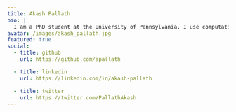 ```yaml
---
title: Akash Pallath
bio: |
  I am a PhD student at the University of Pennsylvania. I use computational science to study proteins and polymers. I will use this space to write about my research, computing, data science, graduate school, and occasionally other stuff.
avatar: /images/akash_pallath.jpg
featured: true
social:
  - title: github
    url: https://github.com/apallath

  - title: linkedin
    url: https://linkedin.com/in/akash-pallath

  - title: twitter
    url: https://twitter.com/PallathAkash
---
```

